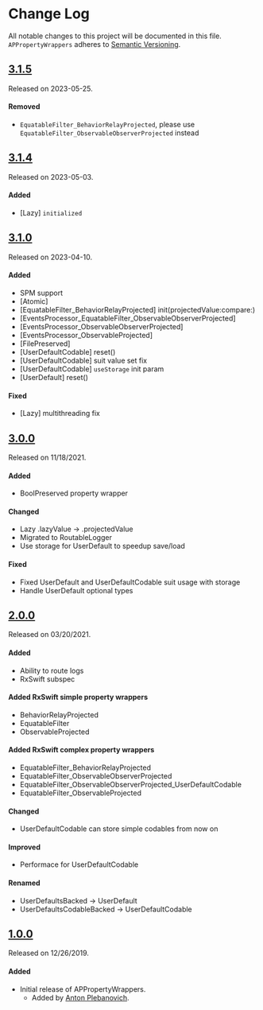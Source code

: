 # Change Log
All notable changes to this project will be documented in this file.
`APPropertyWrappers` adheres to [Semantic Versioning](http://semver.org/).

## [3.1.5](https://github.com/APUtils/APPropertyWrappers/releases/tag/3.1.5)
Released on 2023-05-25.

#### Removed
- `EquatableFilter_BehaviorRelayProjected`, please use `EquatableFilter_ObservableObserverProjected` instead


## [3.1.4](https://github.com/APUtils/APPropertyWrappers/releases/tag/3.1.4)
Released on 2023-05-03.

#### Added
- [Lazy] `initialized`


## [3.1.0](https://github.com/APUtils/APPropertyWrappers/releases/tag/3.1.0)
Released on 2023-04-10.

#### Added
- SPM support
- [Atomic]
- [EquatableFilter_BehaviorRelayProjected] init(projectedValue:compare:)
- [EventsProcessor_EquatableFilter_ObservableObserverProjected]
- [EventsProcessor_ObservableObserverProjected]
- [EventsProcessor_ObservableProjected]
- [FilePreserved]
- [UserDefaultCodable] reset()
- [UserDefaultCodable] suit value set fix
- [UserDefaultCodable] `useStorage` init param
- [UserDefault] reset()

#### Fixed
- [Lazy] multithreading fix


## [3.0.0](https://github.com/APUtils/APPropertyWrappers/releases/tag/3.0.0)
Released on 11/18/2021.

#### Added
- BoolPreserved property wrapper

#### Changed
- Lazy .lazyValue -> .projectedValue
- Migrated to RoutableLogger
- Use storage for UserDefault to speedup save/load

#### Fixed
- Fixed UserDefault and UserDefaultCodable suit usage with storage
- Handle UserDefault optional types


## [2.0.0](https://github.com/APUtils/APPropertyWrappers/releases/tag/2.0.0)
Released on 03/20/2021.

#### Added
- Ability to route logs
- RxSwift subspec

#### Added RxSwift simple property wrappers
- BehaviorRelayProjected
- EquatableFilter
- ObservableProjected

#### Added RxSwift complex property wrappers
- EquatableFilter_BehaviorRelayProjected
- EquatableFilter_ObservableObserverProjected
- EquatableFilter_ObservableObserverProjected_UserDefaultCodable
- EquatableFilter_ObservableProjected

#### Changed
- UserDefaultCodable can store simple codables from now on

#### Improved
- Performace for UserDefaultCodable

#### Renamed
- UserDefaultsBacked -> UserDefault
- UserDefaultsCodableBacked -> UserDefaultCodable


## [1.0.0](https://github.com/APUtils/APPropertyWrappers/releases/tag/1.0.0)
Released on 12/26/2019.

#### Added
- Initial release of APPropertyWrappers.
  - Added by [Anton Plebanovich](https://github.com/anton-plebanovich).
